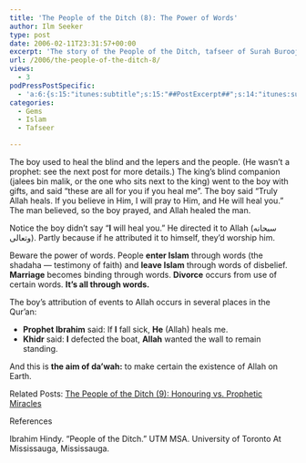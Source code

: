 ```yaml
---
title: 'The People of the Ditch (8): The Power of Words'
author: Ilm Seeker
type: post
date: 2006-02-11T23:31:57+00:00
excerpt: 'The story of the People of the Ditch, tafseer of Surah Burooj.  Beware the power of words--faith, marriage, and more depends on words.'
url: /2006/the-people-of-the-ditch-8/
views:
  - 3
podPressPostSpecific:
  - 'a:6:{s:15:"itunes:subtitle";s:15:"##PostExcerpt##";s:14:"itunes:summary";s:15:"##PostExcerpt##";s:15:"itunes:keywords";s:17:"##WordPressCats##";s:13:"itunes:author";s:10:"##Global##";s:15:"itunes:explicit";s:7:"Default";s:12:"itunes:block";s:7:"Default";}'
categories:
  - Gems
  - Islam
  - Tafseer

---
```

The boy used to heal the blind and the lepers and the people. (He wasn&#8217;t a prophet: see the next post for more details.) The king&#8217;s blind companion (jalees bin malik, or the one who sits next to the king) went to the boy with gifts, and said &#8220;these are all for you if you heal me&#8221;. The boy said &#8220;Truly Allah heals. If you believe in Him, I will pray to Him, and He will heal you.&#8221; The man believed, so the boy prayed, and Allah healed the man.

Notice the boy didn&#8217;t say &#8220;**I** will heal you.&#8221; He directed it to Allah (سبحانه وتعالى). Partly because if he attributed it to himself, they&#8217;d worship him.

<span class="gem">Beware the power of words.</span> People **enter Islam** through words (the <span class="foreignWords">shadaha</span> &#8212; testimony of faith) and **leave Islam** through words of disbelief. **Marriage** becomes binding through words. **Divorce** occurs from use of certain words. **It&#8217;s all through words.**

The boy&#8217;s attribution of events to Allah occurs in several places in the Qur&#8217;an:

  * **Prophet Ibrahim** said: If **I** fall sick, **He** (Allah) heals me.
  * **Khidr** said: **I** defected the boat, **Allah** wanted the wall to remain standing.

And this is **the aim of da&#8217;wah:** to make certain the existence of Allah on Earth.

<p class="metaInformation">
  Related Posts: <a href="/the-people-of-the-ditch-9">The People of the Ditch (9): Honouring vs. Prophetic Miracles</a>
</p>

<div id="referencesTitle">
  References
</div>

<p class="reference">
  Ibrahim Hindy. &#8220;People of the Ditch.&#8221; UTM MSA. University of Toronto At Mississauga, Mississauga.
</p>